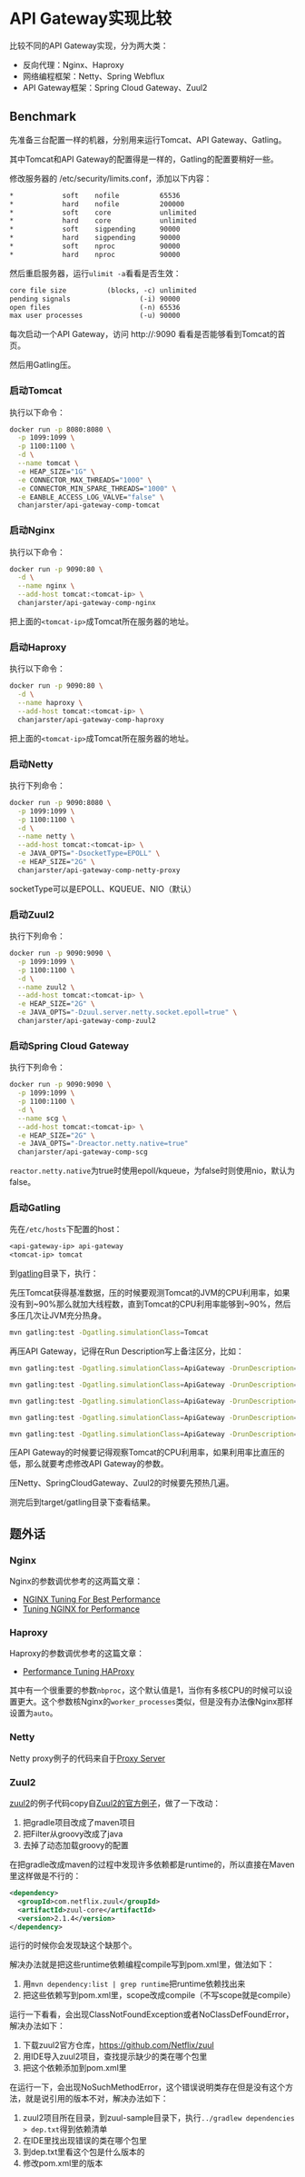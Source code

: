 # API Gateway实现比较

比较不同的API Gateway实现，分为两大类：

* 反向代理：Nginx、Haproxy
* 网络编程框架：Netty、Spring Webflux
* API Gateway框架：Spring Cloud Gateway、Zuul2

## Benchmark

先准备三台配置一样的机器，分别用来运行Tomcat、API Gateway、Gatling。

其中Tomcat和API Gateway的配置得是一样的，Gatling的配置要稍好一些。

修改服务器的 /etc/security/limits.conf，添加以下内容：

```txt
*            soft    nofile          65536
*            hard    nofile          200000
*            soft    core            unlimited
*            hard    core            unlimited
*            soft    sigpending      90000
*            hard    sigpending      90000
*            soft    nproc           90000
*            hard    nproc           90000
```

然后重启服务器，运行`ulimit -a`看看是否生效：

```txt
core file size          (blocks, -c) unlimited
pending signals                 (-i) 90000
open files                      (-n) 65536
max user processes              (-u) 90000
```

每次启动一个API Gateway，访问 http://<api-gateway-ip>:9090 看看是否能够看到Tomcat的首页。

然后用Gatling压。

### 启动Tomcat

执行以下命令：

```bash
docker run -p 8080:8080 \
  -p 1099:1099 \
  -p 1100:1100 \
  -d \
  --name tomcat \
  -e HEAP_SIZE="1G" \
  -e CONNECTOR_MAX_THREADS="1000" \
  -e CONNECTOR_MIN_SPARE_THREADS="1000" \
  -e EANBLE_ACCESS_LOG_VALVE="false" \
  chanjarster/api-gateway-comp-tomcat
```

### 启动Nginx

执行以下命令：

```bash
docker run -p 9090:80 \
  -d \
  --name nginx \
  --add-host tomcat:<tomcat-ip> \ 
  chanjarster/api-gateway-comp-nginx
```

把上面的`<tomcat-ip>`成Tomcat所在服务器的地址。

### 启动Haproxy

执行以下命令：

```bash
docker run -p 9090:80 \
  -d \
  --name haproxy \
  --add-host tomcat:<tomcat-ip> \ 
  chanjarster/api-gateway-comp-haproxy
```

把上面的`<tomcat-ip>`成Tomcat所在服务器的地址。

### 启动Netty

执行下列命令：

```bash
docker run -p 9090:8080 \
  -p 1099:1099 \
  -p 1100:1100 \
  -d \
  --name netty \
  --add-host tomcat:<tomcat-ip> \
  -e JAVA_OPTS="-DsocketType=EPOLL" \
  -e HEAP_SIZE="2G" \
  chanjarster/api-gateway-comp-netty-proxy
```

socketType可以是EPOLL、KQUEUE、NIO（默认）

### 启动Zuul2

执行下列命令：

```bash
docker run -p 9090:9090 \
  -p 1099:1099 \
  -p 1100:1100 \
  -d \
  --name zuul2 \
  --add-host tomcat:<tomcat-ip> \
  -e HEAP_SIZE="2G" \
  -e JAVA_OPTS="-Dzuul.server.netty.socket.epoll=true" \
  chanjarster/api-gateway-comp-zuul2
```

### 启动Spring Cloud Gateway

执行下列命令：

```bash
docker run -p 9090:9090 \
  -p 1099:1099 \
  -p 1100:1100 \
  -d \
  --name scg \
  --add-host tomcat:<tomcat-ip> \
  -e HEAP_SIZE="2G" \
  -e JAVA_OPTS="-Dreactor.netty.native=true"
  chanjarster/api-gateway-comp-scg
```

`reactor.netty.native`为true时使用epoll/kqueue，为false时则使用nio，默认为false。

### 启动Gatling

先在`/etc/hosts`下配置的host：

```txt
<api-gateway-ip> api-gateway
<tomcat-ip> tomcat
```

到[gatling](gatling)目录下，执行：

先压Tomcat获得基准数据，压的时候要观测Tomcat的JVM的CPU利用率，如果没有到~90%那么就加大线程数，直到Tomcat的CPU利用率能够到~90%，然后多压几次让JVM充分热身。

```bash
mvn gatling:test -Dgatling.simulationClass=Tomcat
```

再压API Gateway，记得在Run Description写上备注区分，比如：

```bash
mvn gatling:test -Dgatling.simulationClass=ApiGateway -DrunDescription=Nginx

mvn gatling:test -Dgatling.simulationClass=ApiGateway -DrunDescription=Haproxy

mvn gatling:test -Dgatling.simulationClass=ApiGateway -DrunDescription=Netty

mvn gatling:test -Dgatling.simulationClass=ApiGateway -DrunDescription=SpringCloudGateway

mvn gatling:test -Dgatling.simulationClass=ApiGateway -DrunDescription=Zuul2
```

压API Gateway的时候要记得观察Tomcat的CPU利用率，如果利用率比直压的低，那么就要考虑修改API Gateway的参数。

压Netty、SpringCloudGateway、Zuul2的时候要先预热几遍。

测完后到target/gatling目录下查看结果。

## 题外话

### Nginx

Nginx的参数调优参考的这两篇文章：

* [NGINX Tuning For Best Performance](https://github.com/denji/nginx-tuning)
* [Tuning NGINX for Performance](https://www.nginx.com/blog/tuning-nginx/)

### Haproxy

Haproxy的参数调优参考的这篇文章：

* [Performance Tuning HAProxy](https://blog.codeship.com/performance-tuning-haproxy/)

其中有一个很重要的参数`nbproc`，这个默认值是1，当你有多核CPU的时候可以设置更大。这个参数核Nginx的`worker_processes`类似，但是没有办法像Nginx那样设置为`auto`。

### Netty

Netty proxy例子的代码来自于[Proxy Server](https://netty.io/4.1/xref/io/netty/example/proxy/package-summary.html)

### Zuul2

[zuul2](zuul2)的例子代码copy自[Zuul2的官方例子](https://github.com/Netflix/zuul/tree/2.1/zuul-sample)，做了一下改动：

1. 把gradle项目改成了maven项目
1. 把Filter从groovy改成了java
1. 去掉了动态加载groovy的配置

在把gradle改成maven的过程中发现许多依赖都是runtime的，所以直接在Maven里这样做是不行的：

```xml
<dependency>
  <groupId>com.netflix.zuul</groupId>
  <artifactId>zuul-core</artifactId>
  <version>2.1.4</version>
</dependency>
```

运行的时候你会发现缺这个缺那个。

解决办法就是把这些runtime依赖编程compile写到pom.xml里，做法如下：

1. 用`mvn dependency:list | grep runtime`把runtime依赖找出来
1. 把这些依赖写到pom.xml里，scope改成compile（不写scope就是compile）

运行一下看看，会出现ClassNotFoundException或者NoClassDefFoundError，解决办法如下：

1. 下载zuul2官方仓库，https://github.com/Netflix/zuul
1. 用IDE导入zuul2项目，查找提示缺少的类在哪个包里
1. 把这个依赖添加到pom.xml里

在运行一下，会出现NoSuchMethodError，这个错误说明类存在但是没有这个方法，就是说引用的版本不对，解决办法如下：

1. zuul2项目所在目录，到zuul-sample目录下，执行`../gradlew dependencies > dep.txt`得到依赖清单
1. 在IDE里找出现错误的类在哪个包里
1. 到dep.txt里看这个包是什么版本的
1. 修改pom.xml里的版本
